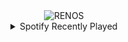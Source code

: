 <div align="center">
<picture>
    <source media="(prefers-color-scheme: dark)" srcset="https://i.ibb.co/MyjQT9BG/output-gif.gif">
    <source media="(prefers-color-scheme: light)" srcset="https://i.ibb.co/MyjQT9BG/output-gif.gif">
    <img alt="RENOS" src="https://i.ibb.co/MyjQT9BG/output-gif.gif">
</picture>
<details>
<summary>Spotify Recently Played</summary>
<img src="https://spotify-recently-played-readme.vercel.app/api?user=31d6d6zerc5ct6kck32na2ozsqf4&unique=1&width=400" alt="Spotify" />
</details>
</div>

<!-- Image deletion URL: https://ibb.co/nqVt2RPn/25dac025f8f4e126b430fd14fdade1fd -->
